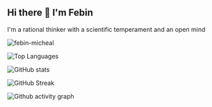 ## Hi there 👋 I'm Febin

<span>I'm a rational thinker with a scientific temperament and an open mind</span>

<img src="https://komarev.com/ghpvc/?username=febin-micheal&label=Profile%20views&color=0e75b6&style=flat" alt="febin-micheal" />

![Top Languages](https://github-readme-stats.vercel.app/api/top-langs/?username=febin-micheal&theme=react&layout=compact&langs_count=8&hide_border=true)

![GitHub stats](https://github-readme-stats.vercel.app/api?username=febin-micheal&theme=react&show_icons=true&count_private=true&hide_border=true)

![GitHub Streak](http://github-readme-streak-stats.herokuapp.com?user=febin-micheal&theme=react&hide_border=true&date_format=j%20M%5B%20Y%5D&fire=00DDA4)

![Github activity graph](https://activity-graph.herokuapp.com/graph?username=febin-micheal&theme=react-dark&hide_border=true&area=true)
